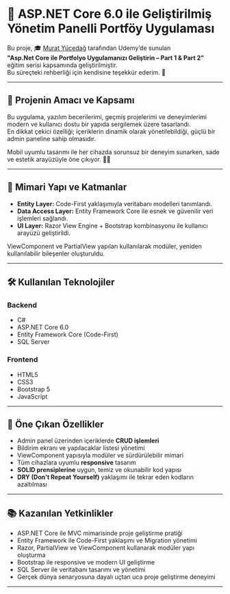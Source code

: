 # 💎 ASP.NET Core 6.0 ile Geliştirilmiş Yönetim Panelli Portföy Uygulaması

Bu proje, 🎓 [Murat Yücedağ](https://www.udemy.com/user/murat-yucedag/) tarafından Udemy’de sunulan  
**"Asp.Net Core ile Portfolyo Uygulamanızı Geliştirin – Part 1 & Part 2"** eğitim serisi kapsamında geliştirilmiştir.  
Bu süreçteki rehberliği için kendisine teşekkür ederim. 🙏

---

## 🚀 Projenin Amacı ve Kapsamı

Bu uygulama, yazılım becerilerimi, geçmiş projelerimi ve deneyimlerimi modern ve kullanıcı dostu bir yapıda sergilemek üzere tasarlandı.  
En dikkat çekici özelliği; içeriklerin dinamik olarak yönetilebildiği, güçlü bir admin paneline sahip olmasıdır.

Mobil uyumlu tasarımı ile her cihazda sorunsuz bir deneyim sunarken, sade ve estetik arayüzüyle öne çıkıyor. 👨‍💻

---

## 🧱 Mimari Yapı ve Katmanlar

- **Entity Layer:** Code-First yaklaşımıyla veritabanı modelleri tanımlandı.  
- **Data Access Layer:** Entity Framework Core ile esnek ve güvenilir veri işlemleri sağlandı.  
- **UI Layer:** Razor View Engine + Bootstrap kombinasyonu ile kullanıcı arayüzü geliştirildi.  

ViewComponent ve PartialView yapıları kullanılarak modüler, yeniden kullanılabilir bileşenler oluşturuldu.

---

## 🛠️ Kullanılan Teknolojiler

### Backend
- C#  
- ASP.NET Core 6.0  
- Entity Framework Core (Code-First)  
- SQL Server  

### Frontend
- HTML5  
- CSS3  
- Bootstrap 5  
- JavaScript  

---

## 📌 Öne Çıkan Özellikler

- Admin panel üzerinden içeriklerde **CRUD işlemleri**
- Bildirim ekranı ve yapılacaklar listesi yönetimi
- ViewComponent yapısıyla modüler ve sürdürülebilir mimari
- Tüm cihazlara uyumlu **responsive** tasarım
- **SOLID prensiplerine** uygun, temiz ve okunabilir kod yapısı
- **DRY (Don't Repeat Yourself)** yaklaşımı ile tekrar eden kodların azaltılması

---

## 📚 Kazanılan Yetkinlikler

- ASP.NET Core ile MVC mimarisinde proje geliştirme pratiği  
- Entity Framework ile Code-First yaklaşımı ve Migration yönetimi  
- Razor, PartialView ve ViewComponent kullanarak modüler yapı oluşturma  
- Bootstrap ile responsive ve modern UI geliştirme  
- SQL Server ile veritabanı tasarımı ve yönetimi  
- Gerçek dünya senaryosuna dayalı uçtan uca proje geliştirme deneyimi  

---

